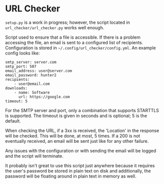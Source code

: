 # URL Checker

`setup.py` is a work in progress; however, the script located in
`url_checker/url_checker.py` works well enough.

Script used to ensure that a file is accessible. If there is a problem
accessing the file, an email is sent to a configured list of recipients.
Configuration is stored in `~/.config/url_checker/config.yml`.
An example config looks like:

    smtp_server: server.com
    smtp_port: 587
    email_address: user@server.com
    email_password: hunter2
    recipients:
        - user@email.com
    downloads:
        - name: Software
          url: https://google.com
    timeout: 5

For the SMTP server and port, only a combination that supports STARTTLS is
supported. The timeout is given in seconds and is optional; 5 is the default.

When checking the URL, if a 3xx is received, the 'Location' in the response
will be checked. This will be done, at most, 5 times. If a 200 is not
eventually received, an email will be sent just like for any other failure.

Any issues with the configuration or with sending the email will be logged
and the script will terminate.

It probably isn't great to use this script just anywhere because it
requires the user's password be stored in plain text on disk and
additionally, the password will be floating around in plain text in memory
as well.

